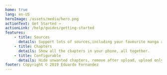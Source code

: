 ```yaml
---
home: true
lang: en-US
heroImage: /assets/media/hero.png
actionText: Get Started →
actionLink: /help/guides/getting-started
features:
    - title: Sources
      details: Support lots of sources,including your favourite manga app.
    - title: Chapters
      details: Show all the chapters in your phone, all together.
    - title: Configurable
      details: Hide unwanted chapters, remove after upload, upload only on wifi...
footer: Copyright © 2019 Eduardo Fernandez
---
```

